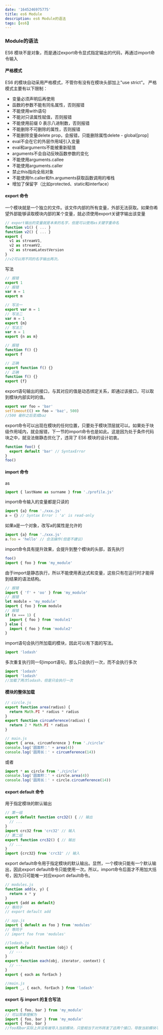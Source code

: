 ```yaml
---
date: '1645246975775'
title: es6 Module
description: es6 Module的语法
tags: [es6]
---
```

### Module的语法
ES6 模块不是对象，而是通过export命令显式指定输出的代码，再通过import命令输入
#### 严格模式
ES6 的模块自动采用严格模式，不管你有没有在模块头部加上"use strict"。
严格模式主要有以下限制：
 - 变量必须声明后再使用
 - 函数的参数不能有同名属性，否则报错
 - 不能使用with语句
 - 不能对只读属性赋值，否则报错
 - 不能使用前缀 0 表示八进制数，否则报错
 - 不能删除不可删除的属性，否则报错
 - 不能删除变量delete prop，会报错，只能删除属性delete  - global[prop]
 - eval不会在它的外层作用域引入变量
 - eval和arguments不能被重新赋值
 - arguments不会自动反映函数参数的变化
 - 不能使用arguments.callee
 - 不能使用arguments.caller
 - 禁止this指向全局对象
 - 不能使用fn.caller和fn.arguments获取函数调用的堆栈
 - 增加了保留字（比如protected、static和interface）
#### export 命令
一个模块就是一个独立的文件。该文件内部的所有变量，外部无法获取。如果你希望外部能够读取模块内部的某个变量，就必须使用export关键字输出该变量
```javascript
// export输出的变量就是本来的名字，但是可以使用as关键字重命名
function v1() { ... }
function v2() { ... }
export {
  v1 as streamV1,
  v2 as streamV2,
  v2 as streamLatestVersion
}
//v2可以用不同的名字输出两次。
```
写法
```javascript
// 报错
export 1
// 报错
var m = 1
export m

// 写法一
export var m = 1
// 写法二
var m = 1
export {m}
// 写法三
var n = 1
export {n as m}
```
```javascript
// 报错
function f() {}
export f

// 正确
export function f() {}
// 正确
function f() {}
export {f}
```
export语句输出的接口，与其对应的值是动态绑定关系，即通过该接口，可以取到模块内部实时的值。
```javascript
export var foo = 'bar'
setTimeout(() => foo = 'baz', 500)
//500 毫秒之后变成baz
```
export命令可以出现在模块的任何位置，只要处于模块顶层就可以。如果处于块级作用域内，就会报错，下一节的import命令也是如此。这是因为处于条件代码块之中，就没法做静态优化了，违背了 ES6 模块的设计初衷。
```javascript
function foo() {
  export default 'bar' // SyntaxError
}
foo()
```
#### import 命令
as
```javascript
import { lastName as surname } from './profile.js'
```
import命令输入的变量都是只读的
```javascript
import {a} from './xxx.js'
a = {} // Syntax Error : 'a' is read-only
```
如果a是一个对象，改写a的属性是允许的
```javascript
import {a} from './xxx.js'
a.foo = 'hello' // 合法操作(但是不建议)
```
import命令具有提升效果，会提升到整个模块的头部，首先执行
```javascript
foo()
import { foo } from 'my_module'
```
由于import是静态执行，所以不能使用表达式和变量，这些只有在运行时才能得到结果的语法结构。
```javascript
// 报错
import { 'f' + 'oo' } from 'my_module'
// 报错
let module = 'my_module'
import { foo } from module
// 报错
if (x === 1) {
  import { foo } from 'module1'
} else {
  import { foo } from 'module2'
}
```
import语句会执行所加载的模块，因此可以有下面的写法。
```javascript
import 'lodash'
```
多次重复执行同一句import语句，那么只会执行一次，而不会执行多次
```javascript
import 'lodash'
import 'lodash'
//加载了两次lodash，但是只会执行一次
```
#### 模块的整体加载 
```javascript
// circle.js
export function area(radius) {
  return Math.PI * radius * radius
}
export function circumference(radius) {
  return 2 * Math.PI * radius
}
```
```javascript
// main.js
import { area, circumference } from './circle'
console.log('圆面积：' + area(4))
console.log('圆周长：' + circumference(14))
```
或者
```javascript
import * as circle from './circle'
console.log('圆面积：' + circle.area(4))
console.log('圆周长：' + circle.circumference(14))
```
#### export default 命令
用于指定模块的默认输出
```javascript
// 第一组
export default function crc32() { // 输出
  // ...
}
import crc32 from 'crc32' // 输入
// 第二组
export function crc32() { // 输出
  // ...
}
import {crc32} from 'crc32' // 输入
```
export default命令用于指定模块的默认输出。显然，一个模块只能有一个默认输出，因此export default命令只能使用一次。所以，import命令后面才不用加大括号，因为只可能唯一对应export default命令。
```javascript
// modules.js
function add(x, y) {
  return x * y
}
export {add as default}
// 等同于
// export default add

// app.js
import { default as foo } from 'modules'
// 等同于
// import foo from 'modules'
```
```javascript
//lodash.js
export default function (obj) {
  // ···
}
export function each(obj, iterator, context) {
  // ···
}
export { each as forEach }

//main.js
import _, { each, forEach } from 'lodash'
```
#### export 与 import 的复合写法
```javascript
export { foo, bar } from 'my_module'
// 可以简单理解为
import { foo, bar } from 'my_module'
export { foo, bar }
//foo和bar实际上并没有被导入当前模块，只是相当于对外转发了这两个接口，导致当前模块不能直接使用foo和bar。
```


